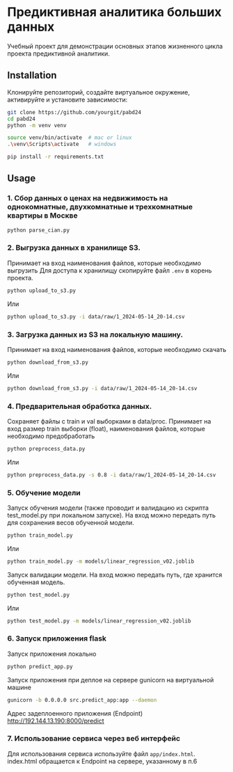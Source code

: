 # Предиктивная аналитика больших данных

Учебный проект для демонстрации основных этапов жизненного цикла проекта предиктивной аналитики.  

## Installation 

Клонируйте репозиторий, создайте виртуальное окружение, активируйте и установите зависимости:  

```sh
git clone https://github.com/yourgit/pabd24
cd pabd24
python -m venv venv

source venv/bin/activate  # mac or linux
.\venv\Scripts\activate   # windows

pip install -r requirements.txt
```

## Usage

### 1. Сбор данных о ценах на недвижимость на однокомнатные, двухкомнатные и трехкомнатные квартиры в Москве 
```sh
python parse_cian.py
```  

### 2. Выгрузка данных в хранилище S3. 
Принимает на вход наименования файлов, которые необходимо выгрузить 
Для доступа к хранилищу скопируйте файл `.env` в корень проекта.  

```sh
python upload_to_s3.py
```   
Или
```sh
python upload_to_s3.py -i data/raw/1_2024-05-14_20-14.csv
```   

### 3. Загрузка данных из S3 на локальную машину.
Принимает на вход наименования файлов, которые необходимо скачать 

```sh
python download_from_s3.py
```   
Или
```sh
python download_from_s3.py -i data/raw/1_2024-05-14_20-14.csv
```   

### 4. Предварительная обработка данных.
Сохраняет файлы с train и val выборками в data/proc. Принимает на вход размер train выборки (float), наименования файлов, которые необходимо предобработать

```sh
python preprocess_data.py
```   
Или
```sh
python preprocess_data.py -s 0.8 -i data/raw/1_2024-05-14_20-14.csv
``` 

### 5. Обучение модели 
Запуск обучения модели (также проводит и валидацию из скрипта test_model.py при локальном запуске). На вход можно передать путь для сохранения весов обученной модели.

```sh
python train_model.py
```   
Или
```sh
python train_model.py -m models/linear_regression_v02.joblib
```

Запуск валидации модели. На вход можно передать путь, где хранится обученная модель.

```sh
python test_model.py
```   
Или
```sh
python test_model.py -m models/linear_regression_v02.joblib
``` 

### 6. Запуск приложения flask 
Запуск приложения локально

```sh
python predict_app.py
```

Запуск приложения при деплое на сервере gunicorn на виртуальной машине

```sh
gunicorn -b 0.0.0.0 src.predict_app:app --daemon
```

Адрес задеплоенного приложения (Endpoint)
http://192.144.13.190:8000/predict

### 7. Использование сервиса через веб интерфейс 
Для использования сервиса используйте файл `app/index.html`.  index.html обращается к Endpoint на сервере, указанному в п.6
